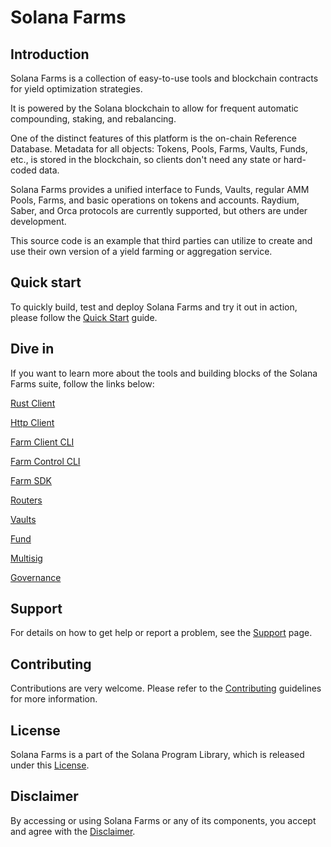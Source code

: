 # Solana Farms

## Introduction

Solana Farms is a collection of easy-to-use tools and blockchain contracts for yield optimization strategies.

It is powered by the Solana blockchain to allow for frequent automatic compounding, staking, and rebalancing.

One of the distinct features of this platform is the on-chain Reference Database. Metadata for all objects: Tokens, Pools, Farms, Vaults, Funds, etc., is stored in the blockchain, so clients don't need any state or hard-coded data.

Solana Farms provides a unified interface to Funds, Vaults, regular AMM Pools, Farms, and basic operations on tokens and accounts. Raydium, Saber, and Orca protocols are currently supported, but others are under development.

This source code is an example that third parties can utilize to create and use their own version of a yield farming or aggregation service.

## Quick start

To quickly build, test and deploy Solana Farms and try it out in action, please follow the [Quick Start](https://github.com/solana-labs/solana-program-library/blob/master/farms/docs/quick_start.md) guide.

## Dive in

If you want to learn more about the tools and building blocks of the Solana Farms suite, follow the links below:

[Rust Client](https://github.com/solana-labs/solana-program-library/blob/master/farms/docs/rust_client.md)

[Http Client](https://github.com/solana-labs/solana-program-library/blob/master/farms/docs/http_client.md)

[Farm Client CLI](https://github.com/solana-labs/solana-program-library/blob/master/farms/docs/farm_client_cli.md)

[Farm Control CLI](https://github.com/solana-labs/solana-program-library/blob/master/farms/docs/farm_ctrl_cli.md)

[Farm SDK](https://github.com/solana-labs/solana-program-library/blob/master/farms/docs/sdk.md)

[Routers](https://github.com/solana-labs/solana-program-library/blob/master/farms/docs/routers.md)

[Vaults](https://github.com/solana-labs/solana-program-library/blob/master/farms/docs/vaults.md)

[Fund](https://github.com/solana-labs/solana-program-library/blob/master/farms/docs/fund.md)

[Multisig](https://github.com/solana-labs/solana-program-library/blob/master/farms/docs/multisig.md)

[Governance](https://github.com/solana-labs/solana-program-library/blob/master/farms/docs/governance.md)

## Support

For details on how to get help or report a problem, see the [Support](https://github.com/solana-labs/solana-program-library/blob/master/farms/docs/support.md) page.

## Contributing

Contributions are very welcome. Please refer to the [Contributing](https://github.com/solana-labs/solana/blob/master/CONTRIBUTING.md) guidelines for more information.

## License

Solana Farms is a part of the Solana Program Library, which is released under this [License](https://github.com/solana-labs/solana-program-library/blob/master/LICENSE).

## Disclaimer

By accessing or using Solana Farms or any of its components, you accept and agree with the [Disclaimer](https://github.com/solana-labs/solana-program-library/blob/master/farms/docs/disclaimer.md).

